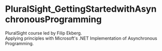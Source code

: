 # PluralSight_GettingStartedwithAsynchronousProgramming
PluralSight course led by Filip Ekberg.  
Applying principles with Microsoft's .NET Implementation of Asynchronous Programming.
